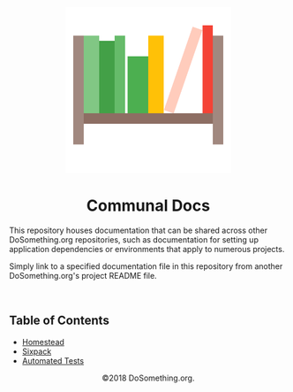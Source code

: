 <p align="center">
  <img alt="documentation shelf icon" src="https://raw.githubusercontent.com/DoSomething/communal-docs/master/assets/document_library_shelf.png" width="300">
</p>

<h1 align="center">Communal Docs</h1>

This repository houses documentation that can be shared across other DoSomething.org repositories, such as documentation for setting up application dependencies or environments that apply to numerous projects.

Simply link to a specified documentation file in this repository from another DoSomething.org's project README file.

<br />


## Table of Contents

- [Homestead](https://github.com/DoSomething/communal-docs/tree/master/Homestead)
- [Sixpack](https://github.com/DoSomething/communal-docs/tree/master/Sixpack)
- [Automated Tests](https://github.com/DoSomething/communal-docs/tree/master/Automated%20Tests)

<p align="center">©2018 DoSomething.org.</p>
